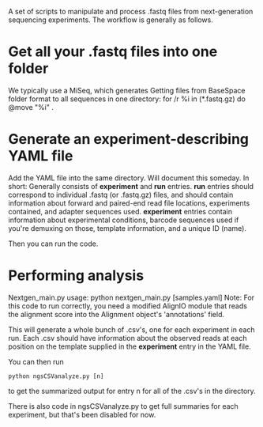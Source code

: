 A set of scripts to manipulate and process .fastq files from next-generation sequencing experiments. The workflow is generally as follows.

# Get all your .fastq files into one folder
We typically use a MiSeq, which generates 
Getting files from BaseSpace folder format to all sequences in one directory:
	for /r %i in (*.fastq.gz) do @move "%i" .

# Generate an experiment-describing YAML file

Add the YAML file into the same directory.
Will document this someday. In short: Generally consists of **experiment** and **run** entries. **run** entries should correspond to individual .fastq (or .fastq.gz) files, and should contain information about forward and paired-end read file locations, experiments contained, and adapter sequences used. **experiment** entries contain information about experimental conditions, barcode sequences used if you're demuxing on those, template information, and a unique ID (name).

Then you can run the code.

# Performing analysis

Nextgen_main.py usage:
	python nextgen_main.py [samples.yaml]
Note: For this code to run correctly, you need a modified AlignIO module that reads the alignment score into the Alignment object's 'annotations' field.

This will generate a whole bunch of .csv's, one for each experiment in each run. Each .csv should have information about the observed reads at each position on the template supplied in the **experiment** entry in the YAML file.

You can then run

	python ngsCSVanalyze.py [n]

to get the summarized output for entry n for all of the .csv's in the directory.

There is also code in ngsCSVanalyze.py to get full summaries for each experiment, but that's been disabled for now.